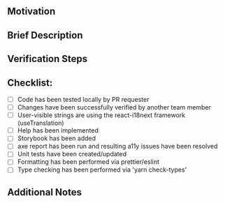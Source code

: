 ## Motivation
<!-- Add references to relevant tickets, issues, design specs and/or a short description of what motivated you to do it. -->

## Brief Description
<!-- Add a short answer for: 
What was done in this PR? (e.g Fix to prevent users from accessing feature X.)
Why it was done? (e.g Feature X was deprecated.)
-->

## Verification Steps
<!--
Add the steps required to verify this change. Keep in mind that these steps should be written so groups unfamiliar with the 
new functionality can follow them, such as QE or documentation.

1. Go to `XX >> YY >> SS`.
2. Create a new item `N` with info `X`.
3. Right-click the item and select Delete.
4. Verify that the item is no longer present in the left navigation menu.
-->

## Checklist:

- [ ] Code has been tested locally by PR requester
- [ ] Changes have been successfully verified by another team member
- [ ] User-visible strings are using the react-i18next framework (useTranslation)
- [ ] Help has been implemented
- [ ] Storybook has been added
- [ ] axe report has been run and resulting a11y issues have been resolved
- [ ] Unit tests have been created/updated
- [ ] Formatting has been performed via prettier/eslint
- [ ] Type checking has been performed via 'yarn check-types'

## Additional Notes
<!-- 
Add images and/or screen caps to illustrate what was changed if this pull request adds to or modifies existing user-visible appearance/output. 
-->
